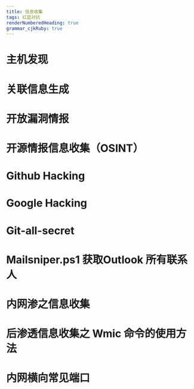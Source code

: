 ```yaml
---
title: 信息收集
tags: 红蓝对抗
renderNumberedHeading: true
grammar_cjkRuby: true
---
```


# 主机发现

# 关联信息生成

# 开放漏洞情报
# 开源情报信息收集（OSINT）

# Github Hacking

# Google Hacking

# Git-all-secret





# Mailsniper.ps1 获取Outlook 所有联系人

# 内网渗之信息收集


# 后渗透信息收集之 Wmic 命令的使用方法

# 内网横向常见端口

